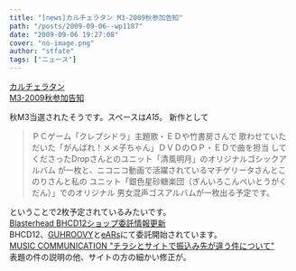 ```yaml
---
title: "[news]カルチェラタン M3-2009秋参加告知"
path: "/posts/2009-09-06--wp1187"
date: "2009-09-06 19:27:08"
cover: "no-image.png"
author: "stfate"
tags: ["ニュース"]
---
```


<style type="text/css">
<!--
p {white-space: pre-wrap};
-->
</style>

<a class="topics" href="http://hatukiyura.sakura.ne.jp/" target="_blank">カルチェラタン M3-2009秋参加告知</a>
<div class="news">秋M3当選されたそうです。スペースは<em>A15</em>。
新作として<blockquote>ＰＣゲーム「クレプシドラ」主題歌・ＥＤや竹書房さんで 歌わせていただいた「がんばれ！メメ子ちゃん」ＤＶＤのＯＰ・ＥＤで曲を担当 してくださったDropさんとのユニット「清風明月」のオリジナルゴシックアルバム が一枚と、ニコニコ動画で活躍されているマチゲリータさんとこのりさんと私の ユニット「銀色星砂糖楽団（ぎんいろこんぺいとうがくだん）」でのオリジナル 男女混声ゴスアルバムが一枚出る予定です。</blockquote>ということで2枚予定されているみたいです。</div>
<a class="topics" href="http://www.blasterhead.com/" target="_blank">Blasterhead BHCD12ショップ委託情報更新</a>
<div class="news">BHCD12、<a href="http://www.guhroovy.com/" target="_blank">GUHROOVY</a>と<a href="http://www.ears.jp/" target="_blank">eARs</a>にて委託開始されています。</div>
<a class="topics" href="http://m-comi.birdzberth.com/" target="_blank">MUSIC COMMUNICATION "チラシとサイトで振込み先が違う件について"</a>
<div class="news">表題の件の説明の他、サイトの方の細かい修正が。</div>
